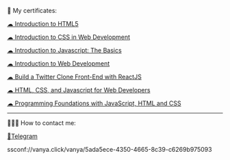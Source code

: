 
🔖 My certificates: <p><a href="https://coursera.org/share/641266f14fe2f0ea3710282483673a0c">☁ Introduction to HTML5</a></p> </p>
<p><a href="https://www.coursera.org/account/accomplishments/verify/S3KBB54TCNXJ">☁ Introduction to CSS in Web Development</a></p> </p>
<p><a href="https://www.coursera.org/account/accomplishments/verify/C4M3GL3TLAVC">☁ Introduction to Javascript: The Basics</a></p> </p>
<p><a href="https://www.coursera.org/account/accomplishments/verify/465U9W88MDVT">☁ 
Introduction to Web Development</a></p> </p>
<p><a href="https://www.coursera.org/account/accomplishments/certificate/UR7EYABXDK7U">☁ 
Build a Twitter Clone Front-End with ReactJS</a></p> </p>
<p><a href="https://www.coursera.org/account/accomplishments/verify/8P2JR5YY3C2A">☁ 
HTML, CSS, and Javascript for Web Developers</a></p> </p>
<p><a href="https://www.coursera.org/account/accomplishments/verify/6YJS3J9FTB49">☁ Programming Foundations with JavaScript, HTML and CSS</a></p> </p>

---

👨🏻‍💻 How to contact me: <p><a href="https://t.me/uwnkm">💬Telegram</a></p>



ssconf://vanya.click/vanya/5ada5ece-4350-4665-8c39-c6269b975093
